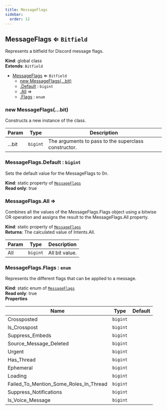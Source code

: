```yaml
---
title: MessageFlags
sidebar:
  order: 12
---
```




## MessageFlags ⇐ <code>Bitfield</code>
Represents a bitfield for Discord message flags.

**Kind**: global class  
**Extends**: <code>Bitfield</code>  

* [MessageFlags](#MessageFlags) ⇐ <code>Bitfield</code>
    * [new MessageFlags(...bit)](#new_MessageFlags_new)
    * [.Default](#MessageFlags.Default) : <code>bigint</code>
    * [.All](#MessageFlags.All) ⇒
    * [.Flags](#MessageFlags.Flags) : <code>enum</code>

<a name="new_MessageFlags_new"></a>

### new MessageFlags(...bit)
Constructs a new instance of the class.


| Param | Type | Description |
| --- | --- | --- |
| ...bit | <code>bigint</code> | The arguments to pass to the superclass constructor. |

<a name="MessageFlags.Default"></a>

### MessageFlags.Default : <code>bigint</code>
Sets the default value for the MessageFlags to 0n.

**Kind**: static property of [<code>MessageFlags</code>](#MessageFlags)  
**Read only**: true  
<a name="MessageFlags.All"></a>

### MessageFlags.All ⇒
Combines all the values of the MessageFlags.Flags object using a bitwise OR operation
and assigns the result to the MessageFlags.All property.

**Kind**: static property of [<code>MessageFlags</code>](#MessageFlags)  
**Returns**: The calculated value of Intents.All.  

| Param | Type | Description |
| --- | --- | --- |
| All | <code>bigint</code> | All bit value. |

<a name="MessageFlags.Flags"></a>

### MessageFlags.Flags : <code>enum</code>
Represents the different flags that can be applied to a message.

**Kind**: static enum of [<code>MessageFlags</code>](#MessageFlags)  
**Read only**: true  
**Properties**

| Name | Type | Default |
| --- | --- | --- |
| Crossposted | <code>bigint</code> | <code></code> | 
| Is_Crosspost | <code>bigint</code> | <code></code> | 
| Suppress_Embeds | <code>bigint</code> | <code></code> | 
| Source_Message_Deleted | <code>bigint</code> | <code></code> | 
| Urgent | <code>bigint</code> | <code></code> | 
| Has_Thread | <code>bigint</code> | <code></code> | 
| Ephemeral | <code>bigint</code> | <code></code> | 
| Loading | <code>bigint</code> | <code></code> | 
| Failed_To_Mention_Some_Roles_In_Thread | <code>bigint</code> | <code></code> | 
| Suppress_Notifications | <code>bigint</code> | <code></code> | 
| Is_Voice_Message | <code>bigint</code> | <code></code> | 

